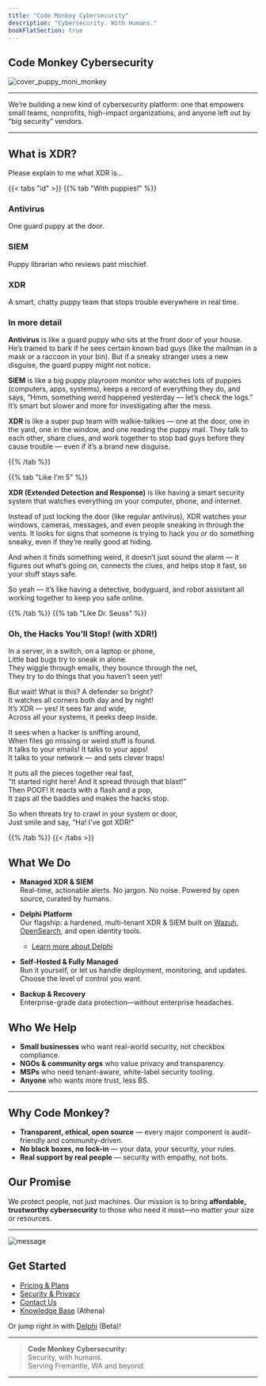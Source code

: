 ```yaml
---
title: "Code Monkey Cybersecurity"
description: "Cybersecurity. With Humans."
bookFlatSection: true
---
```


## Code Monkey Cybersecurity

![cover_puppy_moni_monkey](/images/cover_puppy_moni_monkey.png)

---

We’re building a new kind of cybersecurity platform: one that empowers small teams, nonprofits, high-impact organizations, and anyone left out by “big security” vendors.

---

## What is XDR?

Please explain to me what XDR is...

{{< tabs "id" >}}
{{% tab "With puppies!" %}}

### Antivirus

One guard puppy at the door.

### SIEM

Puppy librarian who reviews past mischief.

### XDR

A smart, chatty puppy team that stops trouble everywhere in real time.

### In more detail

**Antivirus** is like a guard puppy who sits at the front door of your house. He’s trained to bark if he sees certain known bad guys (like the mailman in a mask or a raccoon in your bin). But if a sneaky stranger uses a new disguise, the guard puppy might not notice.

**SIEM** is like a big puppy playroom monitor who watches lots of puppies (computers, apps, systems), keeps a record of everything they do, and says, “Hmm, something weird happened yesterday — let’s check the logs.” It’s smart but slower and more for investigating after the mess.

**XDR** is like a super pup team with walkie-talkies — one at the door, one in the yard, one in the window, and one reading the puppy mail. They talk to each other, share clues, and work together to stop bad guys before they cause trouble — even if it’s a brand new disguise.

{{% /tab %}}

{{% tab "Like I'm 5" %}}

**XDR (Extended Detection and Response)** is like having a smart security system that watches everything on your computer, phone, and internet.

Instead of just locking the door (like regular antivirus), XDR watches your windows, cameras, messages, and even people sneaking in through the vents. It looks for signs that someone is trying to hack you or do something sneaky, even if they’re really good at hiding.

And when it finds something weird, it doesn’t just sound the alarm — it figures out what’s going on, connects the clues, and helps stop it fast, so your stuff stays safe.

So yeah — it’s like having a detective, bodyguard, and robot assistant all working together to keep you safe online.

{{% /tab %}}
{{% tab "Like Dr. Seuss" %}}

### Oh, the Hacks You’ll Stop! (with XDR!)

In a server, in a switch, on a laptop or phone,  
Little bad bugs try to sneak in alone.  
They wiggle through emails, they bounce through the net,  
They try to do things that you haven’t seen yet!  

But wait! What is this? A defender so bright?  
It watches all corners both day and by night!  
It’s XDR — yes! It sees far and wide,  
Across all your systems, it peeks deep inside.  

It sees when a hacker is sniffing around,  
When files go missing or weird stuff is found.  
It talks to your emails! It talks to your apps!  
It talks to your network — and sets clever traps!  

It puts all the pieces together real fast,  
“It started right here! And it spread through that blast!”  
Then POOF! It reacts with a flash and a pop,  
It zaps all the baddies and makes the hacks stop.  

So when threats try to crawl in your system or door,  
Just smile and say, “Ha! I’ve got XDR!”

{{% /tab %}}
{{< /tabs >}}

## What We Do

- **Managed XDR & SIEM**  
  Real-time, actionable alerts. No jargon. No noise. Powered by open source, curated by humans.

- **Delphi Platform**  
  Our flagship: a hardened, multi-tenant XDR & SIEM built on [Wazuh](https://wazuh.com/), [OpenSearch](https://opensearch.org/), and open identity tools.  
  - [Learn more about Delphi](/delphi/)

- **Self-Hosted & Fully Managed**  
  Run it yourself, or let us handle deployment, monitoring, and updates. Choose the level of control you want.

- **Backup & Recovery**  
  Enterprise-grade data protection—without enterprise headaches.

## Who We Help

- **Small businesses** who want real-world security, not checkbox compliance.
- **NGOs & community orgs** who value privacy and transparency.
- **MSPs** who need tenant-aware, white-label security tooling.
- **Anyone** who wants more trust, less BS.

---

## Why Code Monkey?

- **Transparent, ethical, open source** — every major component is audit-friendly and community-driven.
- **No black boxes, no lock-in** — your data, your security, your rules.
- **Real support by real people** — security with empathy, not bots.

## Our Promise

We protect people, not just machines. Our mission is to bring **affordable, trustworthy cybersecurity** to those who need it most—no matter your size or resources.

---

![message](/images/message.jpg)

## Get Started

- [Pricing & Plans](/pricing/)
- [Security & Privacy](/security/)
- [Contact Us](/contact/)
- [Knowledge Base](https://wiki.cybermonkey.net.au) (Athena)

Or jump right in with [Delphi](https://delphi.cybermonkey.net.au) (Beta)!

---

> **Code Monkey Cybersecurity:**  
> Security, with humans.  
> Serving Fremantle, WA and beyond.

---
